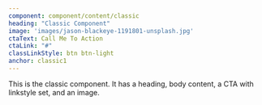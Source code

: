 ```yaml
---
component: component/content/classic
heading: "Classic Component"
image: 'images/jason-blackeye-1191801-unsplash.jpg'
ctaText: Call Me To Action
ctaLink: "#"
classLinkStyle: btn btn-light
anchor: classic1
---
```


This is the classic component. It has a heading, body content, a CTA with linkstyle set, and an image.
